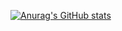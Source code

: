 [![Anurag's GitHub stats](https://github-readme-stats.vercel.app/api?username=AntonyUsoltsev&hide_rank=true)](https://github.com/anuraghazra/github-readme-stats)

